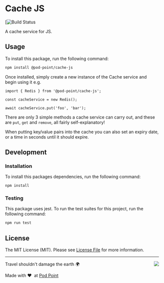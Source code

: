 # Cache JS

[![Build Status](https://github.com/Pod-Point/cache-js/actions/workflows/run-tests.yml/badge.svg)

A cache service for JS.

## Usage

To install this package, run the following command:
```bash
npm install @pod-point/cache-js
```

Once installed, simply create a new instance of the Cache service and begin using it e.g.
```
import { Redis } from '@pod-point/cache-js';

const cacheService = new Redis();

await cacheService.put('foo', 'bar');
```

There are only 3 simple methods a cache service can carry out, and these are `put`, `get` and `remove`, all fairly self-explanatory!

When putting key/value pairs into the cache you can also set an expiry date, or a time in seconds until it should expire.

## Development

### Installation

To install this packages dependencies, run the following command:
```bash
npm install
```

### Testing

This package uses jest. To run the test suites for this project, run the following command:

```bash
npm run test
```

## License

The MIT License (MIT). Please see [License File](LICENCE) for more information.

---

<img src="https://d3h256n3bzippp.cloudfront.net/pod-point-logo.svg" align="right" />

Travel shouldn't damage the earth 🌍

Made with ❤️&nbsp;&nbsp;at [Pod Point](https://pod-point.com)
